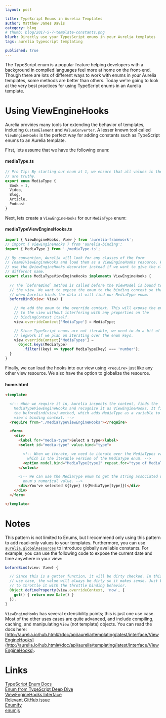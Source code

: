 ```yaml
---
layout: post

title: TypeScript Enums in Aurelia Templates
author: Matthew James Davis
category: blog
# thumb: blog/2017-5-7-template-constants.png
blurb: Directly use your TypesScript enums in your Aurelia templates
tags: aurelia typescript templating 

published: true
---
```


The TypeScript enum is a popular feature helping developers with a background in compiled languages feel more at home on the front-end. Though there are lots of different ways to work with enums in your Aurelia templates, some methods are better than others. Today we're going to look at the very best practices for using TypeScript enums in an Aurelia template.

# Using ViewEngineHooks

Aurelia provides many tools for extending the behavior of templates, including `CustomElement` and `ValueConverter`. A lesser known tool called `ViewEngineHooks` is the perfect way for adding constants such as TypeScript enums to an Aurelia template.

First, lets assume that we have the following enum:

#### mediaType.ts

```javascript
// Pro Tip: By starting our enum at 1, we ensure that all values in the enum 
// are truthy.
export enum MediaType {
  Book = 1,
  Video,
  Blog,
  Article,
  Podcast
}
```

Next, lets create a `ViewEngineHooks` for our `MediaType` enum:

#### mediaTypeViewEngineHooks.ts

```javascript
import { ViewEngineHooks, View } from 'aurelia-framework';
// import { viewEngineHooks } from 'aurelia-binding';
import { MediaType } from './mediaType.ts';

// By convention, Aurelia will look for any classes of the form 
// {name}ViewEngineHooks and load them as a ViewEngineHooks resource. We can
// use the @viewEngineHooks decorator instead if we want to give the class a
// different name.
export class MediaTypeViewEngineHooks implements ViewEngineHooks {
  
  // The `beforeBind` method is called before the ViewModel is bound to
  // the view. We want to expose the enum to the binding context so that
  // when Aurelia binds the data it will find our MediaType enum.
  beforeBind(view: View) {

    // We add the enum to the override context. This will expose the enum
    // to the view without interfering with any properties on the
    // bindingContext itself.
    view.overrideContext['MediaType'] = MediaType;

    // Since TypeScript enums are not iterable, we need to do a bit of extra
    // legwork if we plan on iterating over the enum keys.
    view.overrideContext['MediaTypes'] = 
      Object.keys(MediaType)
        .filter((key) => typeof MediaType[key] === 'number');
  }
}
```

Finally, we can load the hooks into our view using `<require>` just like any other view resource. We also have the option to globalize the resource.

#### home.html

```html
<template>

  <!-- When we require it in, Aurelia inspects the content, finds the 
    MediaTypeViewEngineHooks and recognize it as ViewEngineHooks. It fires
    the beforeBind(view) method, which adds MediaType as a variable to our
    view's binding context. -->
  <require from="./mediaTypeViewEngineHooks"></require>

  <form>
    <div> 
      <label for="media-type">Select a type</label>
      <select id="media-type" value.bind="type">

        <!-- When we iterate, we need to iterate over the MediaTypes variable,
          which is the iterable version of the MediaType enum. -->
        <option model.bind="MediaType[type]" repeat.for="type of MediaTypes">${type}</option>
      </select>

      <!-- We can use the MediaType enum to get the string associated with the 
        enum's numerical value. -->
      <div>You've selected ${type} (${MediaType[type]})</div>
    </div>
  </form>

</template>
```

# Notes 

This pattern is not limited to Enums, but I recommend only using this pattern to add read-only values to your templates. Furthermore, you can use [`aurelia.globalResources`](http://aurelia.io/hub.html#/doc/article/aurelia/templating/latest/templating-html-behaviors-introduction/5) to introduce globally available constants. For example, you can use the following code to expose the current date and time anywhere in your view:

```javascript
beforeBind(view: View) {

  // Since this is a getter function, it will be dirty checked. In this this
  // use case, the value will always be dirty so it makes sense. Just be sure
  // to throttle it with the throttle binding behavior.
  Object.defineProperty(view.overrideContext, 'now', { 
    get() { return new Date() } 
  });
}
```

`ViewEngineHooks` has several extensibility points; this is just one use case. Most of the other uses cases are quite advanced, and include compiling, caching, and manipulating `View` (not template) objects. You can read the docs here: [http://aurelia.io/hub.html#/doc/api/aurelia/templating/latest/interface/ViewEngineHooks](http://aurelia.io/hub.html#/doc/api/aurelia/templating/latest/interface/ViewEngineHooks).

# Links
[TypeScript Enum Docs](https://www.typescriptlang.org/docs/handbook/enums.html)<br />
[Enum from TypeScript Deep Dive](https://basarat.gitbooks.io/typescript/docs/enums.html)<br />
[ViewEngineHooks Interface](https://github.com/aurelia/templating/blob/7693dbd65e59e428e4052922920145b76240f3cf/src/view-resources.js#L26)<br />
[Relevant GitHub issue](https://github.com/aurelia/templating-binding/issues/88)<br />
[Enumify](http://2ality.com/2016/01/enumify.html)<br />
[enumjs](https://www.npmjs.com/package/node-enumjs)<br />